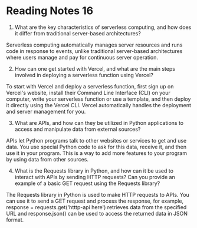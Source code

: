 # Reading Notes 16

1. What are the key characteristics of serverless computing, and how does it differ from traditional server-based architectures?

Serverless computing automatically manages server resources and runs code in response to events, unlike traditional server-based architectures where users manage and pay for continuous server operation.

2. How can one get started with Vercel, and what are the main steps involved in deploying a serverless function using Vercel?

To start with Vercel and deploy a serverless function, first sign up on Vercel's website, install their Command Line Interface (CLI) on your computer, write your serverless function or use a template, and then deploy it directly using the Vercel CLI. Vercel automatically handles the deployment and server management for you.

3. What are APIs, and how can they be utilized in Python applications to access and manipulate data from external sources?

APIs let Python programs talk to other websites or services to get and use data. You use special Python code to ask for this data, receive it, and then use it in your program. This is a way to add more features to your program by using data from other sources.

4. What is the Requests library in Python, and how can it be used to interact with APIs by sending HTTP requests? Can you provide an example of a basic GET request using the Requests library?

The Requests library in Python is used to make HTTP requests to APIs. You can use it to send a GET request and process the response, for example, response = requests.get('htttp-api here') retrieves data from the specified URL and response.json() can be used to access the returned data in JSON format.